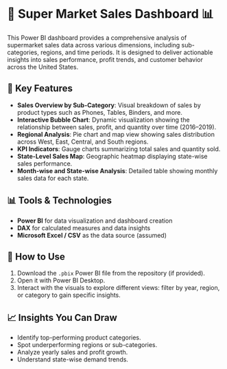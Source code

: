 # 🛒 Super Market Sales Dashboard 📊

This Power BI dashboard provides a comprehensive analysis of supermarket sales data across various dimensions, including sub-categories, regions, and time periods. It is designed to deliver actionable insights into sales performance, profit trends, and customer behavior across the United States.

## 📌 Key Features

- **Sales Overview by Sub-Category**: Visual breakdown of sales by product types such as Phones, Tables, Binders, and more.
- **Interactive Bubble Chart**: Dynamic visualization showing the relationship between sales, profit, and quantity over time (2016–2019).
- **Regional Analysis**: Pie chart and map view showing sales distribution across West, East, Central, and South regions.
- **KPI Indicators**: Gauge charts summarizing total sales and quantity sold.
- **State-Level Sales Map**: Geographic heatmap displaying state-wise sales performance.
- **Month-wise and State-wise Analysis**: Detailed table showing monthly sales data for each state.

## 📊 Tools & Technologies

- **Power BI** for data visualization and dashboard creation  
- **DAX** for calculated measures and data insights  
- **Microsoft Excel / CSV** as the data source (assumed)

## 🚀 How to Use

1. Download the `.pbix` Power BI file from the repository (if provided).
2. Open it with Power BI Desktop.
3. Interact with the visuals to explore different views: filter by year, region, or category to gain specific insights.

## 📈 Insights You Can Draw

- Identify top-performing product categories.
- Spot underperforming regions or sub-categories.
- Analyze yearly sales and profit growth.
- Understand state-wise demand trends.
